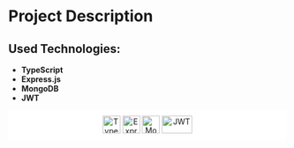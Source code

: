 # Project Description

## Used Technologies:

- **TypeScript**
- **Express.js**
- **MongoDB**
- **JWT**

<div align="center" style="background-color: white; padding: 10px;">
  <img src="https://upload.wikimedia.org/wikipedia/commons/thumb/4/4c/Typescript_logo_2020.svg/1200px-Typescript_logo_2020.svg.png" alt="TypeScript" width="32" height="32"> 
  <img src="https://upload.wikimedia.org/wikipedia/commons/6/64/Expressjs.png" alt="Express.js" width="32" height="32">
  <img src="https://upload.wikimedia.org/wikipedia/commons/thumb/9/93/MongoDB_Logo.svg/2560px-MongoDB_Logo.svg.png" alt="MongoDB" width="32" height="32">
  <img src="https://jwt.io/img/logo-asset.svg" alt="JWT" width="55" height="32">
</div>
